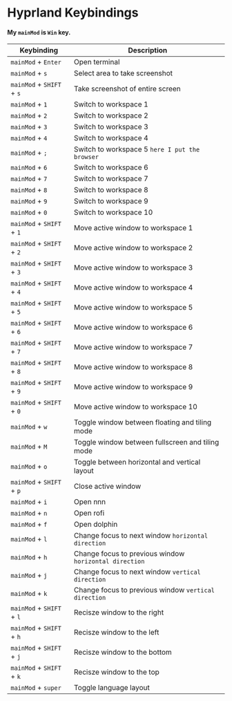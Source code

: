 # Hyprland Keybindings

#### My `mainMod` is `Win` key.

| Keybinding                | Description                                            |
| ------------------------- | ------------------------------------------------------ |
| `mainMod` + `Enter`       | Open terminal                                          |
| `mainMod` + `s`           | Select area to take screenshot                         |
| `mainMod` + `SHIFT` + `s` | Take screenshot of entire screen                       |
| `mainMod` + `1`           | Switch to workspace 1                                  |
| `mainMod` + `2`           | Switch to workspace 2                                  |
| `mainMod` + `3`           | Switch to workspace 3                                  |
| `mainMod` + `4`           | Switch to workspace 4                                  |
| `mainMod` + `;`           | Switch to workspace 5 `here I put the browser`         |
| `mainMod` + `6`           | Switch to workspace 6                                  |
| `mainMod` + `7`           | Switch to workspace 7                                  |
| `mainMod` + `8`           | Switch to workspace 8                                  |
| `mainMod` + `9`           | Switch to workspace 9                                  |
| `mainMod` + `0`           | Switch to workspace 10                                 |
| `mainMod` + `SHIFT` + `1` | Move active window to workspace 1                      |
| `mainMod` + `SHIFT` + `2` | Move active window to workspace 2                      |
| `mainMod` + `SHIFT` + `3` | Move active window to workspace 3                      |
| `mainMod` + `SHIFT` + `4` | Move active window to workspace 4                      |
| `mainMod` + `SHIFT` + `5` | Move active window to workspace 5                      |
| `mainMod` + `SHIFT` + `6` | Move active window to workspace 6                      |
| `mainMod` + `SHIFT` + `7` | Move active window to workspace 7                      |
| `mainMod` + `SHIFT` + `8` | Move active window to workspace 8                      |
| `mainMod` + `SHIFT` + `9` | Move active window to workspace 9                      |
| `mainMod` + `SHIFT` + `0` | Move active window to workspace 10                     |
| `mainMod` + `w`           | Toggle window between floating and tiling mode         |
| `mainMod` + `M`           | Toggle window between fullscreen and tiling mode       |
| `mainMod` + `o`           | Toggle between horizontal and vertical layout          |
| `mainMod` + `SHIFT` + `p` | Close active window                                    |
| `mainMod` + `i`           | Open nnn                                               |
| `mainMod` + `n`           | Open rofi                                              |
| `mainMod` + `f`           | Open dolphin                                           |
| `mainMod` + `l`           | Change focus to next window `horizontal direction`     |
| `mainMod` + `h`           | Change focus to previous window `horizontal direction` |
| `mainMod` + `j`           | Change focus to next window `vertical direction`       |
| `mainMod` + `k`           | Change focus to previous window `vertical direction`   |
| `mainMod` + `SHIFT` + `l` | Recisze window to the right | 
| `mainMod` + `SHIFT` + `h` | Recisze window to the left |
| `mainMod` + `SHIFT` + `j` | Recisze window to the bottom |
| `mainMod` + `SHIFT` + `k` | Recisze window to the top |
| `mainMod` + `super` | Toggle language layout |
